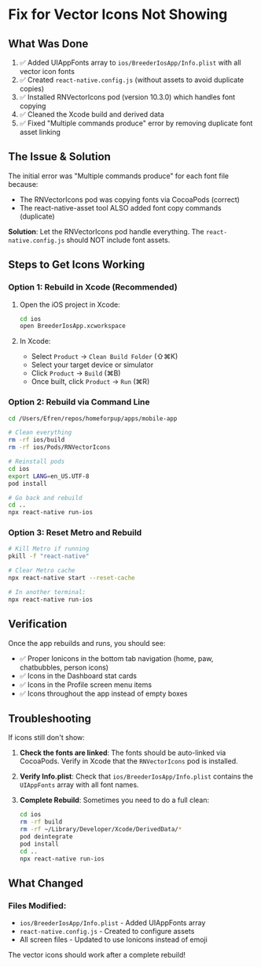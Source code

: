 # Fix for Vector Icons Not Showing

## What Was Done

1. ✅ Added UIAppFonts array to `ios/BreederIosApp/Info.plist` with all vector icon fonts
2. ✅ Created `react-native.config.js` (without assets to avoid duplicate copies)
3. ✅ Installed RNVectorIcons pod (version 10.3.0) which handles font copying
4. ✅ Cleaned the Xcode build and derived data
5. ✅ Fixed "Multiple commands produce" error by removing duplicate font asset linking

## The Issue & Solution

The initial error was "Multiple commands produce" for each font file because:

- The RNVectorIcons pod was copying fonts via CocoaPods (correct)
- The react-native-asset tool ALSO added font copy commands (duplicate)

**Solution**: Let the RNVectorIcons pod handle everything. The `react-native.config.js` should NOT include font assets.

## Steps to Get Icons Working

### Option 1: Rebuild in Xcode (Recommended)

1. Open the iOS project in Xcode:

   ```bash
   cd ios
   open BreederIosApp.xcworkspace
   ```

2. In Xcode:
   - Select `Product` → `Clean Build Folder` (⇧⌘K)
   - Select your target device or simulator
   - Click `Product` → `Build` (⌘B)
   - Once built, click `Product` → `Run` (⌘R)

### Option 2: Rebuild via Command Line

```bash
cd /Users/Efren/repos/homeforpup/apps/mobile-app

# Clean everything
rm -rf ios/build
rm -rf ios/Pods/RNVectorIcons

# Reinstall pods
cd ios
export LANG=en_US.UTF-8
pod install

# Go back and rebuild
cd ..
npx react-native run-ios
```

### Option 3: Reset Metro and Rebuild

```bash
# Kill Metro if running
pkill -f "react-native"

# Clear Metro cache
npx react-native start --reset-cache

# In another terminal:
npx react-native run-ios
```

## Verification

Once the app rebuilds and runs, you should see:

- ✅ Proper Ionicons in the bottom tab navigation (home, paw, chatbubbles, person icons)
- ✅ Icons in the Dashboard stat cards
- ✅ Icons in the Profile screen menu items
- ✅ Icons throughout the app instead of empty boxes

## Troubleshooting

If icons still don't show:

1. **Check the fonts are linked**: The fonts should be auto-linked via CocoaPods. Verify in Xcode that the `RNVectorIcons` pod is installed.

2. **Verify Info.plist**: Check that `ios/BreederIosApp/Info.plist` contains the `UIAppFonts` array with all font names.

3. **Complete Rebuild**: Sometimes you need to do a full clean:
   ```bash
   cd ios
   rm -rf build
   rm -rf ~/Library/Developer/Xcode/DerivedData/*
   pod deintegrate
   pod install
   cd ..
   npx react-native run-ios
   ```

## What Changed

### Files Modified:

- `ios/BreederIosApp/Info.plist` - Added UIAppFonts array
- `react-native.config.js` - Created to configure assets
- All screen files - Updated to use Ionicons instead of emoji

The vector icons should work after a complete rebuild!
